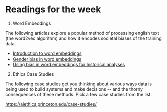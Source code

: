 # Readings for the week

1. Word Embeddings

The following articles explore a popular method of processing english
text (the word2vec algorithm) and how it encodes societal biases of
the training data.

- [Introduction to word embeddings](https://www.technologyreview.com/s/519581/how-google-converted-language-translation-into-a-problem-of-vector-space-mathematics/)
- [Gender bias in word embeddings](https://perma.cc/R78V-2TMT)
- [Using bias in word embeddings for historical analyses](https://arxiv.org/pdf/1711.08412.pdf)

2. Ethics Case Studies

The following case studies get you thinking about various ways data is
being used to build systems and make decisions -- and the thorny
consequences of these methods. Pick a few case studies from the list.

https://aiethics.princeton.edu/case-studies/
